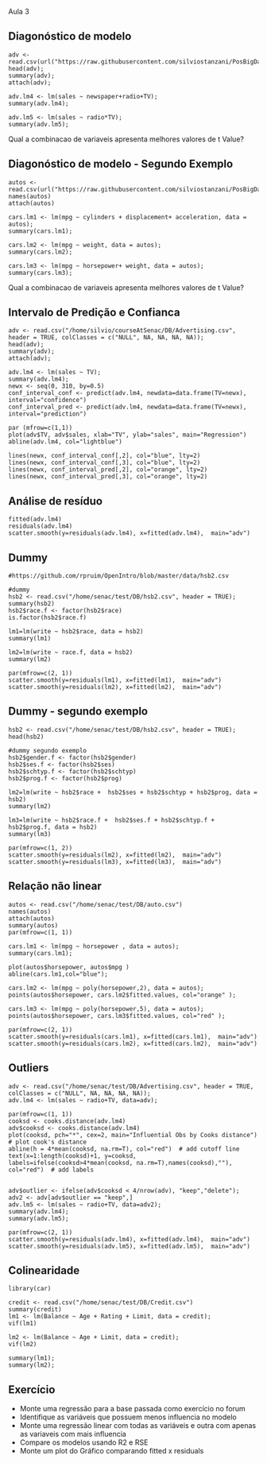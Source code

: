 Aula 3

## Diagonóstico de modelo
```
adv <- read.csv(url("https://raw.githubusercontent.com/silviostanzani/PosBigData/master/Advertising.csv"));
head(adv);
summary(adv);
attach(adv);

adv.lm4 <- lm(sales ~ newspaper+radio+TV);
summary(adv.lm4);

adv.lm5 <- lm(sales ~ radio*TV);
summary(adv.lm5);
```

Qual a combinacao de variaveis apresenta melhores valores de t  Value?

## Diagonóstico de modelo - Segundo Exemplo

```
autos <- read.csv(url("https://raw.githubusercontent.com/silviostanzani/PosBigData/master/Auto.csv"));
names(autos)
attach(autos)

cars.lm1 <- lm(mpg ~ cylinders + displacement+ acceleration, data = autos);
summary(cars.lm1);

cars.lm2 <- lm(mpg ~ weight, data = autos);
summary(cars.lm2);

cars.lm3 <- lm(mpg ~ horsepower+ weight, data = autos);
summary(cars.lm3);
```

Qual a combinacao de variaveis apresenta melhores valores de t  Value?

## Intervalo de Predição e Confianca
```
adv <- read.csv("/home/silvio/courseAtSenac/DB/Advertising.csv", header = TRUE, colClasses = c("NULL", NA, NA, NA, NA)); 
head(adv);
summary(adv);
attach(adv);

adv.lm4 <- lm(sales ~ TV);
summary(adv.lm4);
newx <- seq(0, 310, by=0.5)
conf_interval_conf <- predict(adv.lm4, newdata=data.frame(TV=newx), interval="confidence")
conf_interval_pred <- predict(adv.lm4, newdata=data.frame(TV=newx), interval="prediction")
                                                            
par (mfrow=c(1,1))
plot(adv$TV, adv$sales, xlab="TV", ylab="sales", main="Regression")
abline(adv.lm4, col="lightblue")

lines(newx, conf_interval_conf[,2], col="blue", lty=2)
lines(newx, conf_interval_conf[,3], col="blue", lty=2)
lines(newx, conf_interval_pred[,2], col="orange", lty=2)
lines(newx, conf_interval_pred[,3], col="orange", lty=2)
```

## Análise de resíduo
```
fitted(adv.lm4)
residuals(adv.lm4)
scatter.smooth(y=residuals(adv.lm4), x=fitted(adv.lm4),  main="adv")
```
## Dummy
```
#https://github.com/rpruim/OpenIntro/blob/master/data/hsb2.csv

#dummy
hsb2 <- read.csv("/home/senac/test/DB/hsb2.csv", header = TRUE);
summary(hsb2)
hsb2$race.f <- factor(hsb2$race)
is.factor(hsb2$race.f)

lm1=lm(write ~ hsb2$race, data = hsb2)
summary(lm1)

lm2=lm(write ~ race.f, data = hsb2)
summary(lm2)

par(mfrow=c(2, 1))
scatter.smooth(y=residuals(lm1), x=fitted(lm1),  main="adv")
scatter.smooth(y=residuals(lm2), x=fitted(lm2),  main="adv")
```

## Dummy - segundo exemplo
```
hsb2 <- read.csv("/home/senac/test/DB/hsb2.csv", header = TRUE);
head(hsb2)

#dummy segundo exemplo
hsb2$gender.f <- factor(hsb2$gender)
hsb2$ses.f <- factor(hsb2$ses)
hsb2$schtyp.f <- factor(hsb2$schtyp)
hsb2$prog.f <- factor(hsb2$prog)

lm2=lm(write ~ hsb2$race +  hsb2$ses + hsb2$schtyp + hsb2$prog, data = hsb2)
summary(lm2)

lm3=lm(write ~ hsb2$race.f +  hsb2$ses.f + hsb2$schtyp.f + hsb2$prog.f, data = hsb2)
summary(lm3)

par(mfrow=c(1, 2))
scatter.smooth(y=residuals(lm2), x=fitted(lm2),  main="adv")
scatter.smooth(y=residuals(lm3), x=fitted(lm3),  main="adv")
```

## Relação não linear
```
autos <- read.csv("/home/senac/test/DB/auto.csv")
names(autos)
attach(autos)
summary(autos)
par(mfrow=c(1, 1))

cars.lm1 <- lm(mpg ~ horsepower , data = autos);
summary(cars.lm1);

plot(autos$horsepower, autos$mpg )
abline(cars.lm1,col="blue");

cars.lm2 <- lm(mpg ~ poly(horsepower,2), data = autos);
points(autos$horsepower, cars.lm2$fitted.values, col="orange" );

cars.lm3 <- lm(mpg ~ poly(horsepower,5), data = autos);
points(autos$horsepower, cars.lm3$fitted.values, col="red" );

par(mfrow=c(2, 1))
scatter.smooth(y=residuals(cars.lm1), x=fitted(cars.lm1),  main="adv")
scatter.smooth(y=residuals(cars.lm2), x=fitted(cars.lm2),  main="adv")

```

## Outliers

```
adv <- read.csv("/home/senac/test/DB/Advertising.csv", header = TRUE, colClasses = c("NULL", NA, NA, NA, NA)); 
adv.lm4 <- lm(sales ~ radio+TV, data=adv);

par(mfrow=c(1, 1))
cooksd <- cooks.distance(adv.lm4)
adv$cooksd <- cooks.distance(adv.lm4)
plot(cooksd, pch="*", cex=2, main="Influential Obs by Cooks distance")  # plot cook's distance
abline(h = 4*mean(cooksd, na.rm=T), col="red")  # add cutoff line
text(x=1:length(cooksd)+1, y=cooksd, labels=ifelse(cooksd>4*mean(cooksd, na.rm=T),names(cooksd),""), col="red")  # add labels


adv$outlier <- ifelse(adv$cooksd < 4/nrow(adv), "keep","delete");
adv2 <- adv[adv$outlier == "keep",]
adv.lm5 <- lm(sales ~ radio+TV, data=adv2);
summary(adv.lm4);
summary(adv.lm5);

par(mfrow=c(2, 1))
scatter.smooth(y=residuals(adv.lm4), x=fitted(adv.lm4),  main="adv")
scatter.smooth(y=residuals(adv.lm5), x=fitted(adv.lm5),  main="adv")
```

## Colinearidade
```
library(car)

credit <- read.csv("/home/senac/test/DB/Credit.csv")
summary(credit)
lm1 <- lm(Balance ~ Age + Rating + Limit, data = credit);
vif(lm1)

lm2 <- lm(Balance ~ Age + Limit, data = credit);
vif(lm2)

summary(lm1);
summary(lm2);
```

## Exercício

* Monte uma regressão para a base passada como exercício no forum
* Identifique as variáveis que possuem menos influencia no modelo
* Monte uma regressão linear com todas as variáveis e outra com apenas as variaveis com mais influencia
* Compare os modelos usando R2 e RSE
* Monte um plot do Gráfico comparando fitted x residuals
